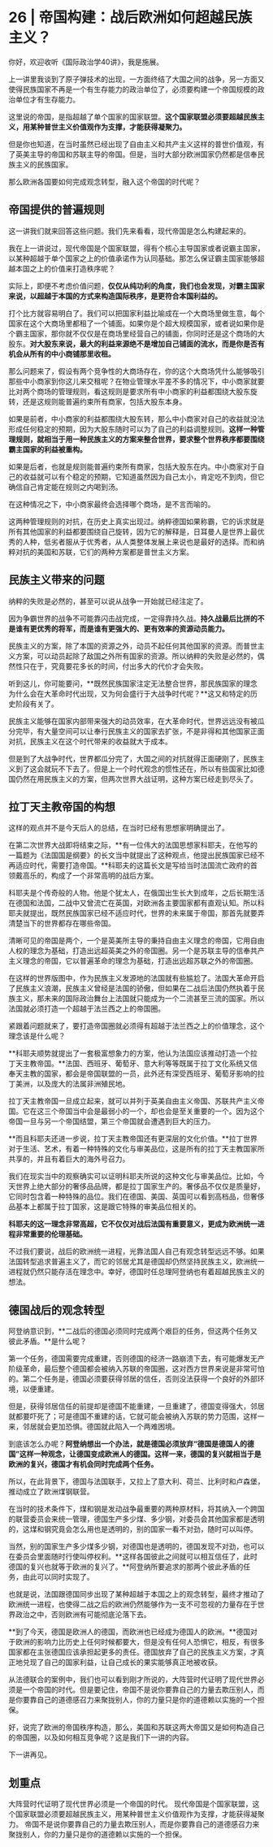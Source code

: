 # 26 | 帝国构建：战后欧洲如何超越民族主义？

你好，欢迎收听《国际政治学40讲》，我是施展。

上一讲里我谈到了原子弹技术的出现，一方面终结了大国之间的战争，另一方面又使得民族国家不再是一个有生存能力的政治单位了，必须要构建一个帝国规模的政治单位才有生存能力。

这里说的帝国，是指超越了单个国家的国家联盟。**这个国家联盟必须要超越民族主义，用某种普世主义价值观作为支撑，才能获得凝聚力。**

但是你也知道，在当时虽然已经出现了自由主义和共产主义这样的普世价值观，有了英美主导的帝国和苏联主导的帝国。但是，当时大部分欧洲国家仍然都是信奉民族主义的民族国家。

那么欧洲各国要如何完成观念转型，融入这个帝国的时代呢？

## 帝国提供的普遍规则

这一讲我们就来回答这些问题。我们先来看看，现代帝国是怎么构建起来的。

我在上一讲说过，现代帝国是个国家联盟，得有个核心主导国家或者说霸主国家，以某种超越于单个国家之上的价值承诺作为认同基础。那怎么保证霸主国家能够超越本国之上的价值来打造秩序呢？

实际上，即便不考虑价值问题，**仅仅从纯功利的角度，我们也会发现，对霸主国家来说，以超越于本国的方式来构造国际秩序，是更符合本国利益的。**

打个比方就容易明白了。我们可以把国家利益比喻成在一个大商场里做生意，每个国家在这个大商场里都租了一个铺面。如果你是个超大规模国家，或者说如果你是个霸主国家，那你就不仅仅是在商场里经营自己的铺面，你同时还是这个商场的大股东。**对大股东来说，最大的利益来源绝不是增加自己铺面的流水，而是你是否有机会从所有的中小商铺那里收租。**

那么问题来了，假设有两个竞争性的大商场存在，你的这个大商场凭什么能够吸引那些中小商家到你这儿来交租呢？在物业管理水平差不多的情况下，中小商家就要比对两个商场的管理规则，看这规则是要求所有中小商家的利益都围绕大股东旋转，还是这规则能普遍约束所有商家，包括大股东本身。

如果是前者，中小商家的利益都围绕大股东转，那么中小商家对自己的收益就没法形成任何稳定的预期，因为大股东随时可以为了自己的利益调整规则。**这样一种管理规则，就相当于用一种民族主义的方案来整合世界，要求整个世界秩序都要围绕霸主国家的利益被重构。**

如果是后者，也就是规则能普遍约束所有商家，包括大股东在内。中小商家对于自己的收益就可以有个稳定的预期，它知道虽然因为自己太小，肯定吃不到肉，但它确信自己肯定能在规则之内喝到汤。

在这种情况之下，中小商家最终会选择哪个商场，是不言而喻的。

这两种管理规则的对抗，在历史上真实出现过。纳粹德国如果称霸，它的诉求就是所有其他国家的利益都要围绕自己旋转，因为它的解释是，日耳曼人是世界上最优秀的人种，低劣者服从于优秀者，从人类整体发展上来说也是最好的选择。而和纳粹对抗的美国和苏联，它们的两种方案都是普世主义方案。

## 民族主义带来的问题

纳粹的失败是必然的，甚至可以说从战争一开始就已经注定了。

因为争霸世界的战争不可能靠闪击战完成，一定得靠持久战。**持久战最后比拼的不是谁有更优秀的将军，而是谁有更强大的、更有效率的资源动员能力。**

民族主义的方案，除了本国的资源之外，动员不起任何其他国家的资源。而普世主义方案，可以动员起除了敌国之外所有国家的资源。所以纳粹的失败是必然的，偶然性只在于，究竟要花多长的时间，付出多大的代价才会失败。

听到这儿，你可能要问，**既然民族国家注定无法整合世界，那民族国家的理念为什么会在大革命时代出现，又为何会盛行于大战争时代呢？**这又和特定的历史阶段有关了。

民族主义能够在国家内部带来强大的动员效率，在大革命时代，世界远远没有被瓜分完毕，有大量空间可以让奉行民族主义的国家去扩张，不是非得和其他国家正面对抗，民族主义在这个时代带来的收益就大于成本。

但是到了大战争时代，世界都瓜分完了，大国之间的对抗就得正面硬刚了，民族主义到了这会就玩不下去了。但是上一个时代观念的惯性还在，所以有些国家比如德国仍然在用民族主义的方案，但两次世界大战证明，这种方案已经走到尽头了。

## 拉丁天主教帝国的构想

这样的观点并不是今天后人的总结，在当时已经有思想家明确提出了。

在第二次世界大战即将结束之际，**有一位伟大的法国思想家科耶夫，在他写的一篇题为《法国国是纲要》的长文当中就提出了这种观点，他提出民族国家已经不再适应时代，需要打造帝国。**科耶夫的这篇长文是写给当时法国流亡政府的首领戴高乐的，构成了一个非常高明的战后方案。

科耶夫是个传奇般的人物。他是个犹太人，在俄国出生长大到成年，之后长期生活在德国和法国，二战中又曾流亡在英国，对欧洲各主要国家都有直观认知。所以科耶夫就提出，既然民族国家已经不适应时代，世界的未来属于帝国，那首先就要弄清楚当下的世界都存在哪些帝国。

清晰可见的帝国是两个，一个是英美所主导的秉持自由主义理念的帝国，它用自由人权的理念为基础，打造出远超英美之外的帝国圈。另一个是苏联主导的信奉共产主义理念的帝国，它以普遍革命的理念为基础，打造出远超苏联之外的帝国圈。

在这样的世界版图中，作为民族主义发源地的法国就有些尴尬了。法国大革命开启了民族主义浪潮，民族主义曾经是法国的骄傲，但如果在二战后法国仍然执着于民族主义，那未来的国际政治舞台上法国就只能成为一个二流甚至三流的国家。所以法国就必须打造一个超越于法兰西之上的帝国圈。

紧跟着问题就来了，要打造帝国圈就必须得有超越于法兰西之上的价值理念，这个理念该是什么呢？

**科耶夫顺势就提出了一套极富想象力的方案，他认为法国应该推动打造一个拉丁天主教帝国。**法国、西班牙、葡萄牙、意大利等等既属于拉丁文化系统又信奉天主教的国家，都会是帝国联盟的一员，此外还有深受西班牙、葡萄牙影响的拉丁美洲，以及庞大的法属非洲殖民地。

拉丁天主教帝国一旦成立起来，就可以并列于英美自由主义帝国、苏联共产主义帝国。它在这三个帝国当中会是最弱小的一个，却也会是至关重要的一个。因为这个帝国一旦与另一个帝国结盟，第三个帝国就会遭遇到巨大的压力。

**而且科耶夫还进一步说，拉丁天主教帝国还有更深层的文化价值。**拉丁世界对于生活、艺术，有着一种特殊的文化与审美品位，这是所有的拉丁天主教国家所共享的，并且有着巨大的海外号召力。

我们在现实当中的观察确实可以证明科耶夫所说的这种文化与审美品位。比如，今天世界上绝大部分的奢侈品品牌，都是拉丁国家生产的。奢侈品不仅仅是质量好，它同时包含着一种特殊的品位。我们在德国、美国、英国可以看到高档品，但奢侈品基本上都属于拉丁国家，这是跟它特殊的审美品位相关的。

**科耶夫的这一理念非常高超，它不仅仅对战后法国有重要意义，更成为欧洲统一进程非常重要的伦理基础。**

不过我们要说，战后的欧洲统一进程，光靠法国人自己有观念转型远远不够。如果法国转型追求普遍主义了，而它的邻居尤其是德国却仍然坚持民族主义，欧洲统一进程就仍然只能存活在理念中。幸好，德国时任总理阿登纳也有着超越民族主义的想法。

## 德国战后的观念转型

阿登纳意识到，**二战后的德国必须同时完成两个艰巨的任务，但这两个任务又彼此矛盾。**是什么呢？

第一个任务，德国需要完成重建，否则德国的经济一路崩溃下去，有可能爆发无产阶级革命，最后整个德国都会被纳入苏联的帝国圈，这对西方世界来说是非常可怕的。第二个任务是，德国必须要获得邻居的信任，否则没法获得一个良好的外部环境，以便重建。

但是，获得邻居信任的前提却是德国不能重建，一旦重建了，德国变得强大，邻居就都要吓死了；可是德国不重建的话，它就可能会被纳入苏联的势力范围，这样一来，邻居就会更加恐惧。德国就此陷入一个两难困境。

到底该怎么办呢？**阿登纳想出一个办法，就是德国必须放弃“德国是德国人的德国”这样一种观念，让德国变成欧洲人的德国。这样一来，德国的复兴就相当于是欧洲的复兴，德国才有机会同时完成两个任务。**

所以，在此背景下，德国与法国联手，又拉上了意大利、荷兰、比利时和卢森堡，推动成立了欧洲煤钢联营。

在当时的技术条件下，煤和钢是发动战争最重要的两种原材料，将其纳入一个跨国的联营委员会来统一管理，德国生产多少煤、多少钢，对委员会其他国家都是透明的，这煤和钢究竟会怎么用也是透明的，别的国家一看不对劲，随时可以叫停。

当然，别的国家生产多少煤多少钢，对德国也是透明的，德国发现不对劲，也可以在委员会里面随时行使叫停权利。**这样各国彼此之间就可以相互信任了，此时德国的复兴也就等于欧洲的复兴了。**阿登纳所要追求的那两个彼此矛盾的任务，由此可以同时实现了。

也就是说，法国跟德国同步出现了某种超越于本国之上的观念转型，最终才推动了欧洲统一进程，也使得二战之后的欧洲仍然能够作为一支不可忽视的力量存在于世界政治之中，否则欧洲有可能彻底沦落下去。

**到了今天，德国是欧洲人的德国，而欧洲也已经成为德国人的欧洲。**德国对于欧洲的影响力比历史上任何时候都要大，但是没有任何人恐惧它，相反，有很多国家都在主张德国应该承担起更多的责任。德国放弃了自己的民族主义方案，才真正地兑现了自己的国家利益，让自己成长的果实能够真正地被收获。

从法德联合的案例中，我们也可以看到刚才所说的，大阵营时代证明了现代世界必须是一个帝国的时代。但是要记住，帝国不是说你要靠自己的力量去欺压别人，而是你要靠自己的道德感召力来聚拢别人，你的力量只是你的道德赖以实施的一个担保。

好，说完了欧洲的帝国秩序构造，那么，美国和苏联这两大帝国又是如何构造自己的帝国圈，以及如何相互竞争呢？这是我们下一讲的内容。

下一讲再见。


## 划重点

大阵营时代证明了现代世界必须是一个帝国的时代。 现代帝国是个国家联盟，这个国家联盟必须要超越民族主义，用某种普世主义价值观作为支撑，才能获得凝聚力。 帝国不是说你要靠自己的力量去欺压别人，而是你要靠自己的道德感召力来聚拢别人，你的力量只是你的道德赖以实施的一个担保。

